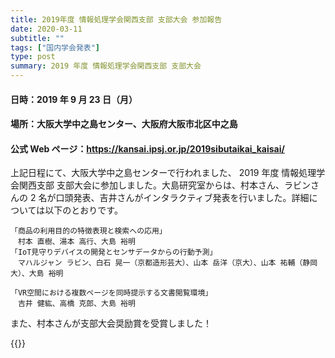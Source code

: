 ```yaml
---
title: 2019年度 情報処理学会関西支部 支部大会 参加報告
date: 2020-03-11
subtitle: ""
tags: ["国内学会発表"]
type: post
summary: 2019 年度 情報処理学会関西支部 支部大会
---
```


<!--more-->

#### 日時：2019 年 9 月 23 日（月）

#### 場所：大阪大学中之島センター、大阪府大阪市北区中之島

#### 公式 Web ページ：https://kansai.ipsj.or.jp/2019sibutaikai_kaisai/

上記日程にて、大阪大学中之島センターで行われました、 2019 年度 情報処理学会関西支部 支部大会に参加しました。大島研究室からは、村本さん、ラビンさんの 2 名が口頭発表、吉井さんがインタラクティブ発表を行いました。詳細については以下のとおりです。

```
「商品の利用目的の特徴表現と検索への応用」
　村本 直樹、湯本 高行、大島 裕明
「IoT見守りデバイスの開発とセンサデータからの行動予測」
　マハルジャン ラビン、白石 晃一（京都造形芸大）、山本 岳洋（京大）、山本 祐輔（静岡大）、大島 裕明

「VR空間における複数ページを同時提示する文書閲覧環境」
　吉井 健紘、高橋 克郎、大島 裕明
```

また、村本さんが支部大会奨励賞を受賞しました！

{{<gallery >}}
